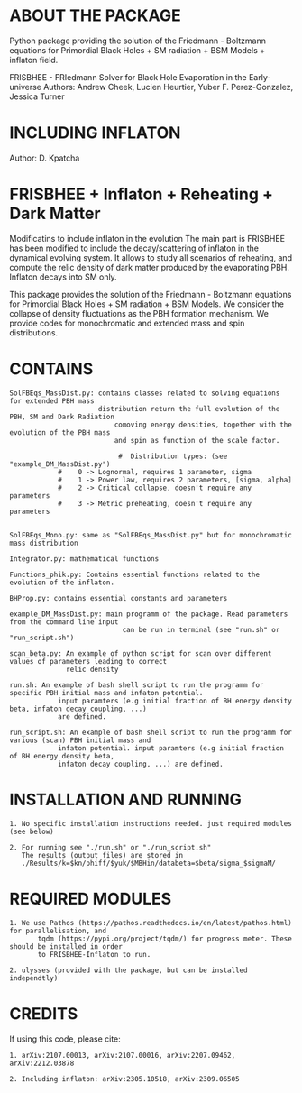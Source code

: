 
# ABOUT THE PACKAGE

Python package providing the solution of the Friedmann - Boltzmann equations for Primordial Black 
Holes + SM radiation + BSM Models + inflaton field.

FRISBHEE - FRIedmann Solver for Black Hole Evaporation in the Early-universe
Authors: Andrew Cheek, Lucien Heurtier, Yuber F. Perez-Gonzalez, Jessica Turner

# INCLUDING INFLATON

Author: D. Kpatcha 


# FRISBHEE + Inflaton + Reheating + Dark Matter

Modificatins to include inflaton in the evolution
The main part is FRISBHEE has been modified to include the decay/scattering of inflaton in the dynamical
evolving system. It allows to study all scenarios of reheating, and compute the relic density of dark matter
produced by the evaporating PBH. Inflaton decays into SM only.

This package provides the solution of the Friedmann - Boltzmann equations for Primordial Black 
Holes + SM radiation + BSM Models. We consider the collapse of density fluctuations as the PBH 
formation mechanism. We provide codes for monochromatic and extended mass and spin distributions.


# CONTAINS

	SolFBEqs_MassDist.py: contains classes related to solving equations for extended PBH mass 
	                      distribution return the full evolution of the PBH, SM and Dark Radiation 
                              comoving energy densities, together with the evolution of the PBH mass 
                              and spin as function of the scale factor. 
                              
                               #  Distribution types: (see "example_DM_MassDist.py")
				#    0 -> Lognormal, requires 1 parameter, sigma
				#    1 -> Power law, requires 2 parameters, [sigma, alpha]
				#    2 -> Critical collapse, doesn't require any parameters
				#    3 -> Metric preheating, doesn't require any parameters
			
				
	SolFBEqs_Mono.py: same as "SolFBEqs_MassDist.py" but for monochromatic mass distribution
                      
	Integrator.py: mathematical functions

	Functions_phik.py: Contains essential functions related to the evolution of the inflaton.

	BHProp.py: contains essential constants and parameters

	example_DM_MassDist.py: main programm of the package. Read parameters from the command line input
                                can be run in terminal (see "run.sh" or "run_script.sh")

	scan_beta.py: An example of python script for scan over different values of parameters leading to correct 
	              relic density

	run.sh: An example of bash shell script to run the programm for specific PBH initial mass and infaton potential.
                input paramters (e.g initial fraction of BH energy density beta, infaton decay coupling, ...) 
                are defined.

	run_script.sh: An example of bash shell script to run the programm for various (scan) PBH initial mass and
               	infaton potential. input paramters (e.g initial fraction of BH energy density beta, 
               	infaton decay coupling, ...) are defined.


# INSTALLATION AND RUNNING

	1. No specific installation instructions needed. just required modules (see below)
	
	2. For running see "./run.sh" or "./run_script.sh"
	   The results (output files) are stored in 
	   ./Results/k=$kn/phiff/$yuk/$MBHin/databeta=$beta/sigma_$sigmaM/


# REQUIRED MODULES

	1. We use Pathos (https://pathos.readthedocs.io/en/latest/pathos.html) for parallelisation, and 
           tqdm (https://pypi.org/project/tqdm/) for progress meter. These should be installed in order 
           to FRISBHEE-Inflaton to run.
        
	2. ulysses (provided with the package, but can be installed independtly)


# CREDITS

If using this code, please cite:

    1. arXiv:2107.00013, arXiv:2107.00016, arXiv:2207.09462, arXiv:2212.03878
    
    2. Including inflaton: arXiv:2305.10518, arXiv:2309.06505

